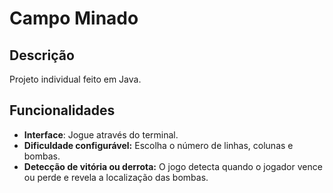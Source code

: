 # Campo Minado

## Descrição

Projeto individual feito em Java.

## Funcionalidades

- **Interface**: Jogue através do terminal.
- **Dificuldade configurável:** Escolha o número de linhas, colunas e bombas.
- **Detecção de vitória ou derrota:** O jogo detecta quando o jogador vence ou perde e revela a localização das bombas.
